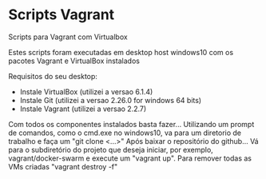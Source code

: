 # Scripts Vagrant

Scripts para Vagrant com Virtualbox

Estes scripts foram executadas em desktop host windows10 com os pacotes Vagrant e VirtualBox instalados

Requisitos do seu desktop:
- Instale VirtualBox (utilizei a versao 6.1.4)
- Instale Git  (utilizei a versao 2.26.0 for windows 64 bits)
- Instale Vagrant (utilizei a versao 2.2.7)

Com todos os componentes instalados basta fazer...
Utilizando um prompt de comandos, como o cmd.exe no windows10, va para um diretorio de trabalho e faça um "git clone <...>"
Após baixar o repositório do github...
Vá para o subdiretório do projeto que deseja iniciar, por exemplo, vagrant/docker-swarm e execute um "vagrant up". 
Para remover todas as VMs criadas "vagrant destroy -f"
